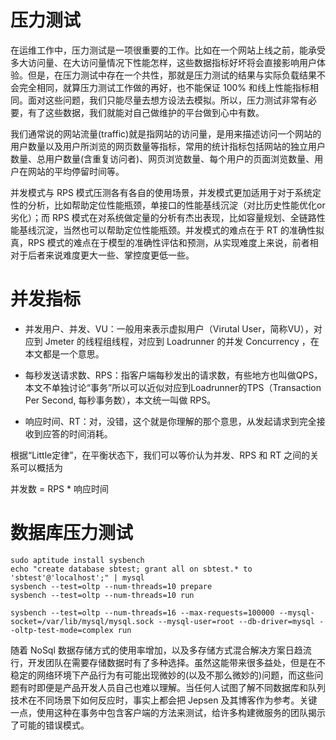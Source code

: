 

# 压力测试

在运维工作中，压力测试是一项很重要的工作。比如在一个网站上线之前，能承受多大访问量、在大访问量情况下性能怎样，这些数据指标好坏将会直接影响用户体验。但是，在压力测试中存在一个共性，那就是压力测试的结果与实际负载结果不会完全相同，就算压力测试工作做的再好，也不能保证 100% 和线上性能指标相同。面对这些问题，我们只能尽量去想方设法去模拟。所以，压力测试非常有必要，有了这些数据，我们就能对自己做维护的平台做到心中有数。

我们通常说的网站流量(traffic)就是指网站的访问量，是用来描述访问一个网站的用户数量以及用户所浏览的网页数量等指标，常用的统计指标包括网站的独立用户数量、总用户数量(含重复访问者)、网页浏览数量、每个用户的页面浏览数量、用户在网站的平均停留时间等。

并发模式与 RPS 模式压测各有各自的使用场景，并发模式更加适用于对于系统定性的分析，比如帮助定位性能瓶颈，单接口的性能基线沉淀（对比历史性能优化or劣化）；而 RPS 模式在对系统做定量的分析有杰出表现，比如容量规划、全链路性能基线沉淀，当然也可以帮助定位性能瓶颈。并发模式的难点在于 RT 的准确性拟真，RPS 模式的难点在于模型的准确性评估和预测，从实现难度上来说，前者相对于后者来说难度更大一些、掌控度更低一些。

# 并发指标

- 并发用户、并发、VU：一般用来表示虚拟用户（Virutal User，简称VU），对应到 Jmeter 的线程组线程，对应到 Loadrunner 的并发 Concurrency ，在本文都是一个意思。

- 每秒发送请求数、RPS：指客户端每秒发出的请求数，有些地方也叫做QPS，本文不单独讨论“事务”所以可以近似对应到Loadrunner的TPS（Transaction Per Second, 每秒事务数），本文统一叫做 RPS。

- 响应时间、RT：对，没错，这个就是你理解的那个意思，从发起请求到完全接收到应答的时间消耗。

根据“Little定律”，在平衡状态下，我们可以等价认为并发、RPS 和 RT 之间的关系可以概括为

并发数 = RPS * 响应时间

# 数据库压力测试

```
sudo aptitude install sysbench
echo "create database sbtest; grant all on sbtest.* to 'sbtest'@'localhost';" | mysql
sysbench --test=oltp --num-threads=10 prepare
sysbench --test=oltp --num-threads=10 run

sysbench --test=oltp --num-threads=16 --max-requests=100000 --mysql-socket=/var/lib/mysql/mysql.sock --mysql-user=root --db-driver=mysql --oltp-test-mode=complex run
```

随着 NoSql 数据存储方式的使用率增加，以及多存储方式混合解决方案日趋流行，开发团队在需要存储数据时有了多种选择。虽然这能带来很多益处，但是在不稳定的网络环境下产品行为有可能出现微妙的(以及不那么微妙的)问题，而这些问题有时即便是产品开发人员自己也难以理解。当任何人试图了解不同数据库和队列技术在不同场景下如何反应时，事实上都会把 Jepsen 及其博客作为参考。关键一点，使用这种在事务中包含客户端的方法来测试，给许多构建微服务的团队揭示了可能的错误模式。
